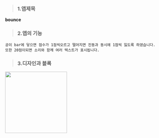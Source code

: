 >### 1.앱제목

**bounce**

>### 2.앱의 기능
```
공이 bar에 닿으면 점수가 1점씩오르고 떨어지면 진동과 동시에 1점씩 잃도록 하였습니다.
또한 20점이되면 소리와 함께 여러 텍스트가 표시됩니다.
```

>### 3.디자인과 블록

<div>
<img width="200" src ="https://user-images.githubusercontent.com/50861700/66474103-988aba80-eacb-11e9-8ca1-176b067fd2d3.PNG">
</div>
